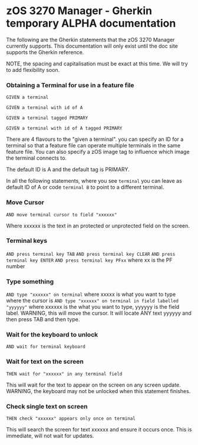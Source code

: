 # zOS 3270 Manager - Gherkin temporary ALPHA documentation

The following are the Gherkin statements that the zOS 3270 Manager currently supports.  This documentation will only exist until the doc site supports the Gherkin reference.

NOTE, the spacing and capitalisation must be exact at this time.  We will try to add flexibility soon.

### Obtaining a Terminal for use in a feature file

`GIVEN a terminal`

`GIVEN a terminal with id of A`

`GIVEN a terminal tagged PRIMARY`

`GIVEN a terminal with id of A tagged PRIMARY`


There are 4 flavours to the "given a terminal".  you can specify an ID for a terminal so that a feature file can operate multiple terminals in the same feature file.  You can also specify a zOS image tag to influence which image the terminal connects to.

The default ID is A and the default tag is PRIMARY.

In all the following statements,  where you see `terminal` you can leave as default ID of A or code `terminal B` to point to a different terminal.

### Move Cursor
  
`AND move terminal cursor to field "xxxxxx"`

Where xxxxxx is the text in an protected or unprotected field on the screen.

### Terminal keys

`AND press terminal key TAB`
`AND press terminal key CLEAR`
`AND press terminal key ENTER`
`AND press terminal key PFxx` where xx is the PF number

### Type something

`AND type "xxxxxx" on terminal` where xxxxx is what you want to type where the cursor is
`AND type "xxxxxx" on terminal in field labelled "yyyyyy"` where xxxxxx is the what you want to type,  yyyyyy is the field label.  WARNING, this will move the cursor.  It will locate ANY text yyyyyy and then press TAB and then type.

### Wait for the keyboard to unlock

`AND wait for terminal keyboard`

### Wait for text on the screen

`THEN wait for "xxxxxx" in any terminal field`

This will wait for the text to appear on the screen on any screen update.  WARNING, the keyboard may not be unlocked when this statement finishes.

### Check single text on screen

`THEN check "xxxxxx" appears only once on terminal`

This will search the screen for text xxxxxx and ensure it occurs once.  This is immediate, will not wait for updates.
